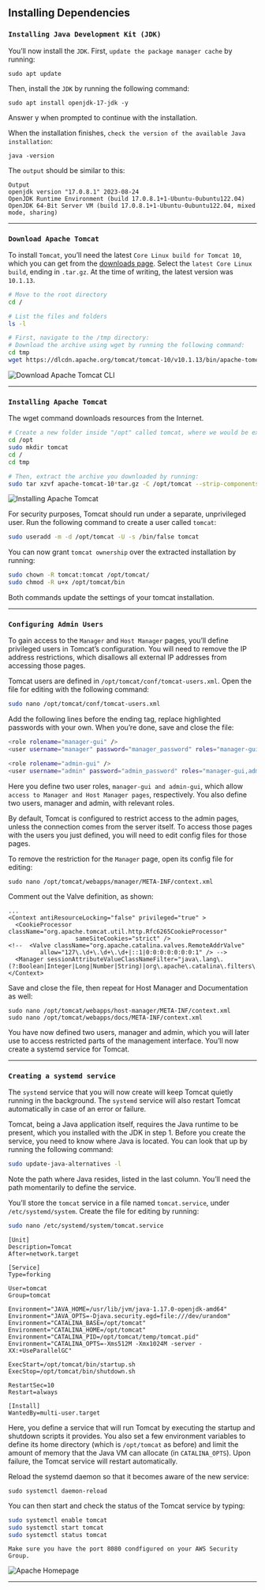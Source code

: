 ## Installing Dependencies

### `Installing Java Development Kit (JDK)`

You’ll now install the `JDK`. First, `update the package manager cache` by running:
```
sudo apt update
```
Then, install the `JDK` by running the following command:
```
sudo apt install openjdk-17-jdk -y
```
Answer y when prompted to continue with the installation.

When the installation finishes, `check the version of the available Java installation`:
```
java -version
```

The `output` should be similar to this:
```
Output
openjdk version "17.0.8.1" 2023-08-24
OpenJDK Runtime Environment (build 17.0.8.1+1-Ubuntu-0ubuntu122.04)
OpenJDK 64-Bit Server VM (build 17.0.8.1+1-Ubuntu-0ubuntu122.04, mixed mode, sharing)
```
---

### `Download Apache Tomcat`
To install `Tomcat`, you’ll need the latest `Core Linux build for Tomcat 10`, which you can get from the [downloads page](https://tomcat.apache.org/download-10.cgi). Select the `latest Core Linux build`, ending in `.tar.gz`. At the time of writing, the latest version was `10.1.13`.

```sh
# Move to the root directory
cd /

# List the files and folders
ls -l

# First, navigate to the /tmp directory:
# Download the archive using wget by running the following command:
cd tmp
wget https://dlcdn.apache.org/tomcat/tomcat-10/v10.1.13/bin/apache-tomcat-10.1.13.tar.gz
```

![Download Apache Tomcat CLI](./images/02.png)

---

### `Installing Apache Tomcat`

The wget command downloads resources from the Internet.

```sh
# Create a new folder inside "/opt" called tomcat, where we would be extracting the .tar.gz
cd /opt
sudo mkdir tomcat
cd /
cd tmp

# Then, extract the archive you downloaded by running:
sudo tar xzvf apache-tomcat-10*tar.gz -C /opt/tomcat --strip-components=1
```

![Installing Apache Tomcat](./images/03.png)

For security purposes, Tomcat should run under a separate, unprivileged user. Run the following command to create a user called `tomcat`:
```sh
sudo useradd -m -d /opt/tomcat -U -s /bin/false tomcat
```

You can now grant `tomcat ownership` over the extracted installation by running:
```sh
sudo chown -R tomcat:tomcat /opt/tomcat/
sudo chmod -R u+x /opt/tomcat/bin
```

Both commands update the settings of your tomcat installation.

---

### `Configuring Admin Users`
To gain access to the `Manager` and `Host Manager` pages, you’ll define privileged users in Tomcat’s configuration. You will need to remove the IP address restrictions, which disallows all external IP addresses from accessing those pages.

Tomcat users are defined in `/opt/tomcat/conf/tomcat-users.xml`. Open the file for editing with the following command:

```sh
sudo nano /opt/tomcat/conf/tomcat-users.xml
```

Add the following lines before the ending tag, replace highlighted passwords with your own. When you’re done, save and close the file:

```sh
<role rolename="manager-gui" />
<user username="manager" password="manager_password" roles="manager-gui" />

<role rolename="admin-gui" />
<user username="admin" password="admin_password" roles="manager-gui,admin-gui" />
```

Here you define two user roles, `manager-gui and admin-gui`, which allow `access to Manager and Host Manager pages`, respectively. You also define two users, manager and admin, with relevant roles.

By default, Tomcat is configured to restrict access to the admin pages, unless the connection comes from the server itself. To access those pages with the users you just defined, you will need to edit config files for those pages.

To remove the restriction for the `Manager` page, open its config file for editing:

```
sudo nano /opt/tomcat/webapps/manager/META-INF/context.xml
```

Comment out the Valve definition, as shown:

```
...
<Context antiResourceLocking="false" privileged="true" >
  <CookieProcessor className="org.apache.tomcat.util.http.Rfc6265CookieProcessor"
                   sameSiteCookies="strict" />
<!--  <Valve className="org.apache.catalina.valves.RemoteAddrValve"
         allow="127\.\d+\.\d+\.\d+|::1|0:0:0:0:0:0:0:1" /> -->
  <Manager sessionAttributeValueClassNameFilter="java\.lang\.(?:Boolean|Integer|Long|Number|String)|org\.apache\.catalina\.filters\.Csr>
</Context>
```

Save and close the file, then repeat for Host Manager and Documentation as well:

```
sudo nano /opt/tomcat/webapps/host-manager/META-INF/context.xml
sudo nano /opt/tomcat/webapps/docs/META-INF/context.xml
```

You have now defined two users, manager and admin, which you will later use to access restricted parts of the management interface. You’ll now create a systemd service for Tomcat.

---

### `Creating a systemd service`

The `systemd` service that you will now create will keep Tomcat quietly running in the background. The `systemd` service will also restart Tomcat automatically in case of an error or failure.

Tomcat, being a Java application itself, requires the Java runtime to be present, which you installed with the JDK in step 1. Before you create the service, you need to know where Java is located. You can look that up by running the following command:

```sh
sudo update-java-alternatives -l
```

Note the path where Java resides, listed in the last column. You’ll need the path momentarily to define the service.

You’ll store the `tomcat` service in a file named `tomcat.service`, under `/etc/systemd/system`. Create the file for editing by running:

```sh
sudo nano /etc/systemd/system/tomcat.service
```

```
[Unit]
Description=Tomcat
After=network.target

[Service]
Type=forking

User=tomcat
Group=tomcat

Environment="JAVA_HOME=/usr/lib/jvm/java-1.17.0-openjdk-amd64"
Environment="JAVA_OPTS=-Djava.security.egd=file:///dev/urandom"
Environment="CATALINA_BASE=/opt/tomcat"
Environment="CATALINA_HOME=/opt/tomcat"
Environment="CATALINA_PID=/opt/tomcat/temp/tomcat.pid"
Environment="CATALINA_OPTS=-Xms512M -Xmx1024M -server -XX:+UseParallelGC"

ExecStart=/opt/tomcat/bin/startup.sh
ExecStop=/opt/tomcat/bin/shutdown.sh

RestartSec=10
Restart=always

[Install]
WantedBy=multi-user.target
```

Here, you define a service that will run Tomcat by executing the startup and shutdown scripts it provides. You also set a few environment variables to define its home directory (which is `/opt/tomcat` as before) and limit the amount of memory that the Java VM can allocate (in `CATALINA_OPTS`). Upon failure, the Tomcat service will restart automatically.

Reload the systemd daemon so that it becomes aware of the new service:

```
sudo systemctl daemon-reload
```

You can then start and check the status of the Tomcat service by typing:
```sh
sudo systemctl enable tomcat
sudo systemctl start tomcat
sudo systemctl status tomcat
```

`Make sure you have the port 8080 condfigured on your AWS Security Group.`

![Apache Homepage](./images/05.png)

---